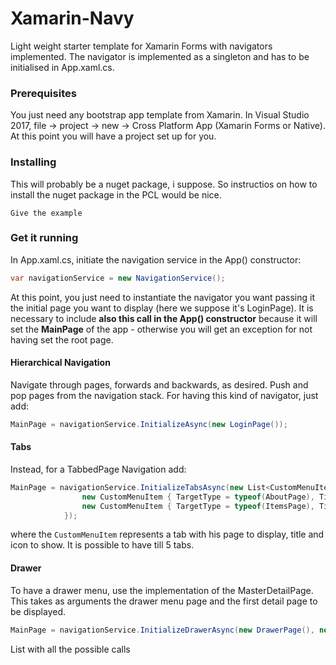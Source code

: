 # Xamarin-Navy

Light weight starter template for Xamarin Forms with navigators implemented. The navigator is implemented as a singleton and has to be initialised in App.xaml.cs. 

### Prerequisites

You just need any bootstrap app template from Xamarin. In Visual Studio 2017, file -> project -> new -> Cross Platform App (Xamarin Forms or Native). At this point you will have a project set up for you.

### Installing

This will probably be a nuget package, i suppose. So instructios on how to install the nuget package in the PCL would be nice.

```
Give the example
```

### Get it running

In App.xaml.cs, initiate the navigation service in the App() constructor: 

```C#
var navigationService = new NavigationService();
```

At this point, you just need to instantiate the navigator you want passing it the initial page you want to display (here we suppose it's LoginPage). It is necessary to include **also this call in the App() constructor** because it will set the **MainPage** of the app - otherwise you will get an exception for not having set the root page.

#### Hierarchical Navigation
Navigate through pages, forwards and backwards, as desired. Push and pop pages from the navigation stack. 
For having this kind of navigator, just add: 

```C#
MainPage = navigationService.InitializeAsync(new LoginPage());
```

#### Tabs
Instead, for a TabbedPage Navigation add:

```C#
MainPage = navigationService.InitializeTabsAsync(new List<CustomMenuItem> {
                new CustomMenuItem { TargetType = typeof(AboutPage), Title = "About", Icon = "tab_about.png" },
                new CustomMenuItem { TargetType = typeof(ItemsPage), Title = "Browse", Icon = "tab_feed.png" },
            });
```
where the `CustomMenuItem` represents a tab with his page to display, title and icon to show. It is possible to have till 5 tabs.

#### Drawer
To have a drawer menu, use the implementation of the MasterDetailPage. This takes as arguments the drawer menu page and the first detail page to be displayed.

```C#
MainPage = navigationService.InitializeDrawerAsync(new DrawerPage(), new FirstPage());
```
List with all the possible calls


